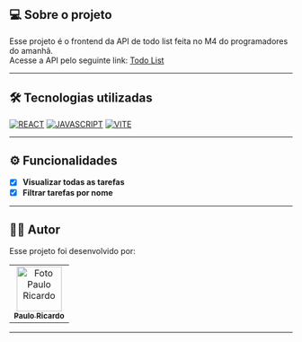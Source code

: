 ## 💻 Sobre o projeto
Esse projeto é o frontend da API de todo list feita no M4 do programadores do amanhã.<br>
Acesse a API pelo seguinte link: [Todo List](https://github.com/Paulo-Ricard0/TaskCrud)

---

## 🛠️ Tecnologias utilizadas
<a href="https://react.dev/"><img alt="REACT" src="https://img.shields.io/badge/React-4f4580?style=for-the-badge&logo=react&logoColor=white"></a>
<a href=""><img alt="JAVASCRIPT" src="https://img.shields.io/badge/javascript-4f4580?style=for-the-badge&logo=javascript&logoColor=white"></a>
<a href="https://vitejs.dev/"><img alt="VITE" src="https://img.shields.io/badge/Vite-4f4580?style=for-the-badge&logo=vite&logoColor=white"></a>

---

## ⚙️ Funcionalidades

- [x] **Visualizar todas as tarefas**
- [x] **Filtrar tarefas por nome**

---

## 🧑‍💻 Autor

Esse projeto foi desenvolvido por:

<table>
  <tr>
    <td align="center"><a href="https://www.linkedin.com/in/paulo-ricardo-magalh%C3%A3es/"><img src="https://firebasestorage.googleapis.com/v0/b/quiz-baleias.appspot.com/o/ultima2.jpg?alt=media&token=68c74a20-9738-4d63-9aaf-b02608678c93" width="80px" alt="Foto Paulo Ricardo"/><br /><sub><b>Paulo Ricardo</b></sub></a><br /></td>
  </tr>
</table>

---

